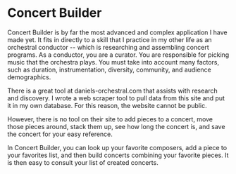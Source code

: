 # Concert Builder

Concert Builder is by far the most advanced and complex application I have made yet. It fits in directly to a skill that I practice in my other life as an orchestral conductor -- which is researching and assembling concert programs. As a conductor, you are a curator. You are responsible for picking music that the orchestra plays. You must take into account many factors, such as duration, instrumentation, diversity, community, and audience demographics. 

There is a great tool at daniels-orchestral.com that assists with research and discovery. I wrote a web scraper tool to pull data from this site and put it in my own database. For this reason, the website cannot be public. 

However, there is no tool on their site to add pieces to a concert, move those pieces around, stack them up, see how long the concert is, and save the concert for your easy reference. 

In Concert Builder, you can look up your favorite composers, add a piece to your favorites list, and then build concerts combining your favorite pieces. It is then easy to consult your list of created concerts. 
